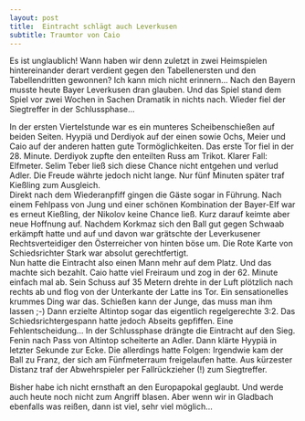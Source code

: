 ```yaml
---
layout: post
title:  Eintracht schlägt auch Leverkusen
subtitle: Traumtor von Caio
---
```


Es ist unglaublich! Wann haben wir denn zuletzt in zwei Heimspielen hintereinander derart verdient gegen den Tabellenersten und den Tabellendritten gewonnen? Ich kann mich nicht erinnern... Nach den Bayern musste heute Bayer Leverkusen dran glauben. Und das Spiel stand dem Spiel vor zwei Wochen in Sachen Dramatik in nichts nach. Wieder fiel der Siegtreffer in der Schlussphase...

In der ersten Viertelstunde war es ein munteres Scheibenschießen auf beiden Seiten. Hyypiä und Derdiyok auf der einen sowie Ochs, Meier und Caio auf der anderen hatten gute Tormöglichkeiten. Das erste Tor fiel in der 28. Minute. Derdiyok zupfte den enteilten Russ am Trikot. Klarer Fall: Elfmeter. Selim Teber ließ sich diese Chance nicht entgehen und verlud Adler. Die Freude währte jedoch nicht lange. Nur fünf Minuten später traf Kießling zum Ausgleich.  
Direkt nach dem Wiederanpfiff gingen die Gäste sogar in Führung. Nach einem Fehlpass von Jung und einer schönen Kombination der Bayer-Elf war es erneut Kießling, der Nikolov keine Chance ließ. Kurz darauf keimte aber neue Hoffnung auf. Nachdem Korkmaz sich den Ball gut gegen Schwaab erkämpft hatte und auf und davon war grätschte der Leverkusener Rechtsverteidiger den Österreicher von hinten böse um. Die Rote Karte von Schiedsrichter Stark war absolut gerechtfertigt.  
Nun hatte die Eintracht also einen Mann mehr auf dem Platz. Und das machte sich bezahlt. Caio hatte viel Freiraum und zog in der 62. Minute einfach mal ab. Sein Schuss auf 35 Metern drehte in der Luft plötzlich nach rechts ab und flog von der Unterkante der Latte ins Tor. Ein sensationelles krummes Ding war das. Schießen kann der Junge, das muss man ihm lassen ;-) Dann erzielte Altintop sogar das eigentlich regelgerechte 3:2. Das Schiedsrichtergespann hatte jedoch Abseits gepfiffen. Eine Fehlentscheidung... In der Schlussphase drängte die Eintracht auf den Sieg. Fenin nach Pass von Altintop scheiterte an Adler. Dann klärte Hyypiä in letzter Sekunde zur Ecke. Die allerdings hatte Folgen: Irgendwie kam der Ball zu Franz, der sich am Fünfmeterraum freigelaufen hatte. Aus kürzester Distanz traf der Abwehrspieler per Fallrückzieher (!) zum Siegtreffer.

Bisher habe ich nicht ernsthaft an den Europapokal geglaubt. Und werde auch heute noch nicht zum Angriff blasen. Aber wenn wir in Gladbach ebenfalls was reißen, dann ist viel, sehr viel möglich...
